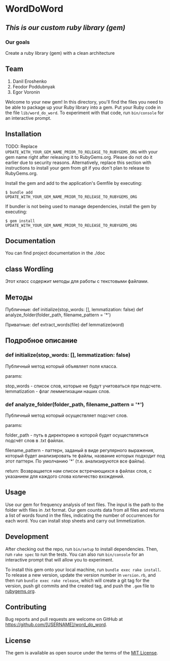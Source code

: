 # WordDoWord

## _This is our custom ruby library (gem)_   
### Our goals
Сreate a ruby library (gem) with a clean architecture

## Team
1. Danil Eroshenko
2. Feodor Poddubnyak
3. Egor Voronin

Welcome to your new gem! In this directory, you'll find the files you need to be able to package up your Ruby library into a gem. Put your Ruby code in the file `lib/word_do_word`. To experiment with that code, run `bin/console` for an interactive prompt.

## Installation

TODO: Replace `UPDATE_WITH_YOUR_GEM_NAME_PRIOR_TO_RELEASE_TO_RUBYGEMS_ORG` with your gem name right after releasing it to RubyGems.org. Please do not do it earlier due to security reasons. Alternatively, replace this section with instructions to install your gem from git if you don't plan to release to RubyGems.org.

Install the gem and add to the application's Gemfile by executing:

    $ bundle add UPDATE_WITH_YOUR_GEM_NAME_PRIOR_TO_RELEASE_TO_RUBYGEMS_ORG

If bundler is not being used to manage dependencies, install the gem by executing:

    $ gem install UPDATE_WITH_YOUR_GEM_NAME_PRIOR_TO_RELEASE_TO_RUBYGEMS_ORG

## Documentation

You can find project documentation in the ./doc

## class Wordling
Этот класс содержит методы для работы с текстовыми файлами.

## Методы
Публичные:
def initialize(stop_words: [], lemmatization: false)
def analyze_folder(folder_path, filename_pattern = '*')

Приватные:
def extract_words(file)
def lemmatize(word)

## Подробное описание

### def initialize(stop_words: [], lemmatization: false)
Публичный метод который объявляет поля класса. 

params:

stop_words - список слов, которые не будут учитоваться при подсчете.
lemmatization - флаг лемметизации наших слов.

### def analyze_folder(folder_path, filename_pattern = '*')
Публичный метод который осуществляет подсчет слов.

params: 

folder_path - путь в директорию в которой будет осуществляться подсчёт слов в .txt файлах.

filename_pattern - паттерн, заданый в виде регулярного выражения, который будет анализировать те файлы, название которых подходит под этот паттерн. 
По умолчанию '*' (т.е. анализируются все файлы).

return:
Возвращается нам список встречающихся в файлах слов, с указанием для каждого слова количество вхождений.

## Usage

Use our gem for frequency analysis of text files. The input is the path to the folder with files in .txt format.
Our gem counts data from all files and returns a list of words found in the files, indicating the number of occurrences for each word.
You can install stop sheets and carry out limmetization.

## Development

After checking out the repo, run `bin/setup` to install dependencies. Then, run `rake spec` to run the tests. You can also run `bin/console` for an interactive prompt that will allow you to experiment.

To install this gem onto your local machine, run `bundle exec rake install`. To release a new version, update the version number in `version.rb`, and then run `bundle exec rake release`, which will create a git tag for the version, push git commits and the created tag, and push the `.gem` file to [rubygems.org](https://rubygems.org).

## Contributing

Bug reports and pull requests are welcome on GitHub at https://github.com/[USERNAME]/word_do_word.

## License

The gem is available as open source under the terms of the [MIT License](https://opensource.org/licenses/MIT).
